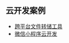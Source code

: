 ## **云开发案例**
- [跨平台文件转储工具](Web/CloudServers/跨平台文件转储工具.md)
- [微信小程序云开发](Web/CloudServers/微信小程序云开发.md)
 